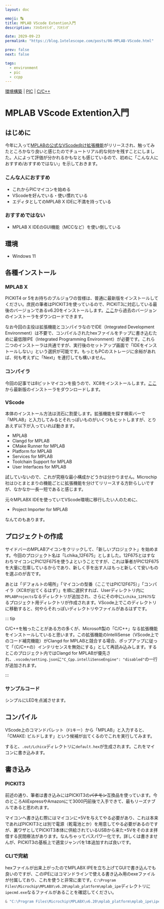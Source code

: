 ```yaml
---
layout: doc

emoji: 🔠
title: MPLAB VScode Extention入門
description: ｱｽﾓのﾒﾓﾗﾝﾀﾞ、ｱｽﾓﾗﾝﾀﾞ

date: 2029-09-23
permalink: "https://blog.1xtelescope.com/posts/06-MPLAB-VScode.html"

prev: false
next: false

tags:
  - environment
  - pic
  - ccpp
---
```


[環境構築](../tags/environment) | [PIC](../tags/pic) | [C/C++](../tags/ccpp)

# MPLAB VScode Extention入門

## はじめに

今年に入って[MPLABの公式なVScode向け拡張機能](https://www.microchip.com/en-us/tools-resources/develop/mplab-extensions-vs-code)がリリースされ、触ってみたところかなり良いと感じたのでチュートリアル的な何かを残すことにしました。人によって評価が分かれるかもなとも感じているので、初めに「こんな人におすすめ/おすすめではない」を示しておきます。

### こんな人におすすめ

- これからPICマイコンを始める
- VScodeを好んでいる・使い慣れている
- エディタとしてのMPLAB X IDEに不満を持っている

### おすすめではない

- MPLAB X IDEのGUI機能（MCCなど）を使い倒している

## 環境

- Windows 11

## 各種インストール

### MPLAB X

PICKIT4 or 5をお持ちのブルジョワの皆様は、普通に最新版をインストールしてください。庶民の筆者はPICKIT3を使っているので、PICKIT3に対応している最後のバージョンであるv6.20をインストールします。[ここ](https://www.microchip.com/en-us/tools-resources/archives/mplab-ecosystem)から過去のバージョンのインストーラをダウンロードできます。

なお今回の主役は拡張機能とコンパイラなのでIDE（Integrated Development Environment）は不要で、コンパイルされたhexファイルをチップに書き込むために最低限IPE（Integrated Programming Environment）が必要です。これら二つのインストーラは共通ですが、実行後のセットアップ画面で「IDEをインストールしない」という選択が可能です。もっともPCのストレージに余裕があれば、何も考えずに「Next」を連打しても構いません。

<ImageGroup
  :sources="[
    '/images/06-01.webp',
  ]"
  type="big"
  caption="今回の記事で最低限必要なものだけにチェックを入れた状態"
/>

### コンパイラ

今回の記事では8ビットマイコンを扱うので、XC8をインストールします。[ここ](https://www.microchip.com/en-us/tools-resources/develop/mplab-xc-compilers/xc8#downloads)から最新版のインストーラをダウンロードします。

### VScode

本体のインストール方法は流石に割愛します。拡張機能を探す検索バーで「MPLAB」と入力してみるとそれっぽいものがいくつもヒットしますが、とりあえず以下が入っていれば動きます。

- MPLAB
- Clangd for MPLAB
- CMake Runner for MPLAB
- Platform for MPLAB
- Services for MPLAB
- Toolchain Support for MPLAB
- User Interfaces for MPLAB

試していないので、これが究極な最小構成かどうかは分かりません。Microchip社はひとまとまりの機能ごとに拡張機能を分けてリリースする方針らしいですが、なかなか一長一短であると感じます。

元々MPLABX IDEを使っていてVScode環境に移行したい人のために、

- Project Importer for MPLAB

なんてのもあります。

## プロジェクトの作成

サイドバーのMPLABアイコンをクリックして、「新しいプロジェクト」を始めます。今回のプロジェクト名は「Lchika_12F675」としました。12F675とはすなわちマイコンにPIC12F675を使うよということですが、これは筆者がPIC12F675を大量に在庫しているからであり、新しく手を出す人はもっと新しくて安いものを選ぶのが吉です。

あとは「デフォルトの場所」「マイコンの型番（ここではPIC12F675）」「コンパイラ（XC8が出てくるはず）」を順に選択すれば、Userディレクトリ内に`MPLABProjects`なるディレクトリが追加され、さらにその中に`Lchika_12F675`なるプロジェクト用ディレクトリが作成されます。VScode上でこのディレクトリに移動すると、何やらそれっぽいディレクトリやファイルがあるはずです。

<ImageGroup
  :sources="[
    '/images/06-02.webp',
    '/images/06-03.webp',
  ]"
  type="double"
  caption="← 黄色く囲ったバナーが「新しいプロジェクト」 | 生成されるそれっぽいディレクトリやファイル →"
/>

::: tip

C/C++を触ったことがある方の多くが、Microsoft製の「C/C++」なる拡張機能をインストールしていると思います。この拡張機能のIntelliSense（VScode上でのコード補完機能）がClangd for MPLABと競合する場合、ポップアップに従って「（C/C++の）インテリセンスを無効にする」として再読み込みします。するとこのプロジェクト内ではClangd for MPLABが優先され、`.vscode/setting.json`に`"C_Cpp.intelliSenseEngine": "disabled"`の一行が追加されます。

<ImageGroup
  :sources="[
    '/images/06-04.webp',
  ]"
  type="big"
/>

:::

### サンプルコード

シンプルにLEDを点滅させます。

## コンパイル

VScode上のコマンドパレット（`F1`キー）から「MPLAB」と入力すると、「CMAKE: ビルドします」という候補が出てくるのでこれを実行してみます。

<ImageGroup
  :sources="[
    '/images/06-05.webp',
  ]"
  type="big"
/>

すると、`.out/Lchica`ディレクトリに`default.hex`が生成されます。これをマイコンに書き込みます。

## 書き込み

### PICKIT3

前述の通り、筆者は書き込みにはPICKIT3の~~パチモン~~互換品を使っています。今のところAliExpressやAmazonにて3000円前後で入手できて、最もリーズナブルであると思われます。

マイコンへ書き込む際にはマイコンに+5Vを与えてやる必要があり、これは本来であればPICKIT3とは別で電源（乾電池とか）を用意してやる必要があるのですが、裏ワザとしてPICKIT3本体に供給されているUSBから来た+5Vをそのまま拝借する民間療法があります。なんちゃってバスパワー化です。詳しくは書きませんが、PICKIT3の基板上で適宜ジャンパを1本追加すれば良いです。

<ImageGroup
  :sources="[
    '/images/06-06.webp',
  ]"
  type="big"
  caption="筆者は剥き身で使っています。アダプターを自作してかなり便利になりました。"
/>

### CLIで完結

hexファイルが出来上がったのでMPLABX IPEを立ち上げてGUIで書き込んでも良いのですが、このIPEにはコマンドラインで使える書き込み用のexeファイルが付属しており、これを使うと非常に楽です。`C:\Program Files\Microchip\MPLABX\v6.20\mplab_platform\mplab_ipe`ディレクトリに`ipecmd.exe`なるファイルがあることを確認してください。

```powershell
& "C:\Program Files\Microchip\MPLABX\v6.20\mplab_platform\mplab_ipe\ipecmd.exe" --% -P12F675 -TPPK3 -M -F"C:\Users\asumo\MPLABProjects\Lchica\out\Lchica\default.hex"
```
